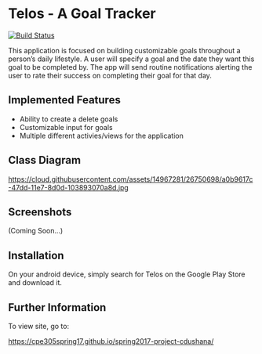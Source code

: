 # Telos - A Goal Tracker
[![Build Status](https://travis-ci.org/cpe305Spring17/spring2017-project-cdushana.svg?branch=master)](https://travis-ci.org/cpe305Spring17/spring2017-project-cdushana)

This application is focused on building customizable goals throughout a person’s daily lifestyle. A user will specify a goal and the date they want this goal to be completed by. The app will send routine notifications alerting the user to rate their success on completing their goal for that day.

## Implemented Features
 - Ability to create a delete goals
 - Customizable input for goals
 - Multiple different activies/views for the application

## Class Diagram

https://cloud.githubusercontent.com/assets/14967281/26750698/a0b9617c-47dd-11e7-8d0d-103893070a8d.jpg

## Screenshots

(Coming Soon...)

## Installation

On your android device, simply search for Telos on the Google Play Store and download it.

## Further Information

To view site, go to: 

https://cpe305spring17.github.io/spring2017-project-cdushana/
